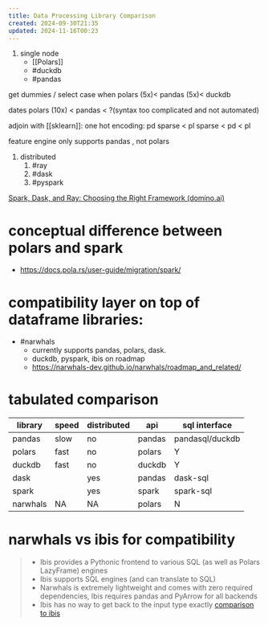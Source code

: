 ```yaml
---
title: Data Processing Library Comparison
created: 2024-09-30T21:35
updated: 2024-11-16T00:23
---
```



1. single node
	- [[Polars]]
	- #duckdb
	- #pandas
	
get dummies / select case when
	polars  (5x)< pandas (5x)< duckdb 

dates
	polars (10x) < pandas < ?(syntax too complicated and not automated)

adjoin with [[sklearn]]: 
	one hot encoding: 
		pd sparse < pl sparse < pd < pl

feature engine only supports pandas , not polars

1. distributed
	1. #ray
	2. #dask
	3. #pyspark

[Spark, Dask, and Ray: Choosing the Right Framework (domino.ai)](https://domino.ai/blog/spark-dask-ray-choosing-the-right-framework)

# conceptual difference between polars and spark
- https://docs.pola.rs/user-guide/migration/spark/

# compatibility layer on top of dataframe libraries:
- #narwhals
	- currently supports pandas, polars, dask. 
	- duckdb, pyspark, ibis on roadmap
	- https://narwhals-dev.github.io/narwhals/roadmap_and_related/


# tabulated comparison

| library  | speed | distributed | api    | sql interface   |
| -------- | ----- | ----------- | ------ | --------------- |
| pandas   | slow  | no          | pandas | pandasql/duckdb |
| polars   | fast  | no          | polars | Y               |
| duckdb   | fast  | no          | duckdb | Y               |
| dask     |       | yes         | pandas | dask-sql        |
| spark    |       | yes         | spark  | spark-sql       |
| narwhals | NA    | NA          | polars | N               |


# narwhals vs ibis for compatibility
> - Ibis provides a Pythonic frontend to various SQL (as well as Polars LazyFrame) engines
> - Ibis supports SQL engines (and can translate to SQL)
> - Narwhals is extremely lightweight and comes with zero required dependencies, Ibis requires pandas and PyArrow for all backends
> - Ibis has no way to get back to the input type exactly
> [comparison to ibis](https://narwhals-dev.github.io/narwhals/roadmap_and_related/#ibis)